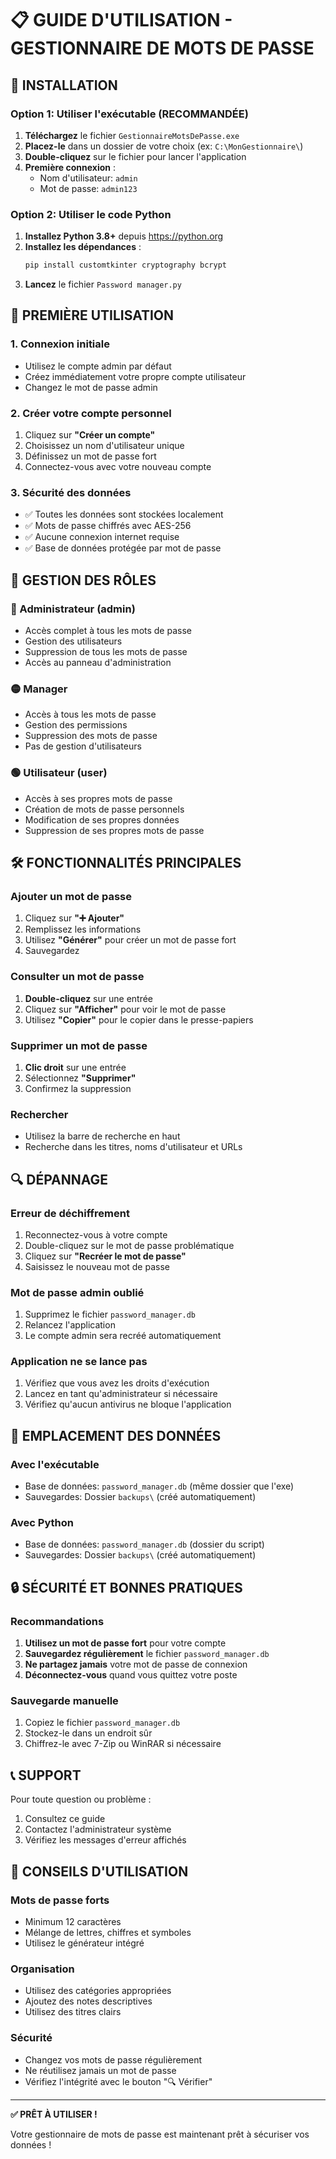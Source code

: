 # 📋 GUIDE D'UTILISATION - GESTIONNAIRE DE MOTS DE PASSE

## 🚀 INSTALLATION

### Option 1: Utiliser l'exécutable (RECOMMANDÉE)
1. **Téléchargez** le fichier `GestionnaireMotsDePasse.exe`
2. **Placez-le** dans un dossier de votre choix (ex: `C:\MonGestionnaire\`)
3. **Double-cliquez** sur le fichier pour lancer l'application
4. **Première connexion** : 
   - Nom d'utilisateur: `admin`
   - Mot de passe: `admin123`

### Option 2: Utiliser le code Python
1. **Installez Python 3.8+** depuis https://python.org
2. **Installez les dépendances** :
   ```bash
   pip install customtkinter cryptography bcrypt
   ```
3. **Lancez** le fichier `Password manager.py`

## 🔐 PREMIÈRE UTILISATION

### 1. Connexion initiale
- Utilisez le compte admin par défaut
- Créez immédiatement votre propre compte utilisateur
- Changez le mot de passe admin

### 2. Créer votre compte personnel
1. Cliquez sur **"Créer un compte"**
2. Choisissez un nom d'utilisateur unique
3. Définissez un mot de passe fort
4. Connectez-vous avec votre nouveau compte

### 3. Sécurité des données
- ✅ Toutes les données sont stockées localement
- ✅ Mots de passe chiffrés avec AES-256
- ✅ Aucune connexion internet requise
- ✅ Base de données protégée par mot de passe

## 👥 GESTION DES RÔLES

### 🔴 Administrateur (admin)
- Accès complet à tous les mots de passe
- Gestion des utilisateurs
- Suppression de tous les mots de passe
- Accès au panneau d'administration

### 🟡 Manager
- Accès à tous les mots de passe
- Gestion des permissions
- Suppression des mots de passe
- Pas de gestion d'utilisateurs

### 🟢 Utilisateur (user)
- Accès à ses propres mots de passe
- Création de mots de passe personnels
- Modification de ses propres données
- Suppression de ses propres mots de passe

## 🛠️ FONCTIONNALITÉS PRINCIPALES

### Ajouter un mot de passe
1. Cliquez sur **"➕ Ajouter"**
2. Remplissez les informations
3. Utilisez **"Générer"** pour créer un mot de passe fort
4. Sauvegardez

### Consulter un mot de passe
1. **Double-cliquez** sur une entrée
2. Cliquez sur **"Afficher"** pour voir le mot de passe
3. Utilisez **"Copier"** pour le copier dans le presse-papiers

### Supprimer un mot de passe
1. **Clic droit** sur une entrée
2. Sélectionnez **"Supprimer"**
3. Confirmez la suppression

### Rechercher
- Utilisez la barre de recherche en haut
- Recherche dans les titres, noms d'utilisateur et URLs

## 🔍 DÉPANNAGE

### Erreur de déchiffrement
1. Reconnectez-vous à votre compte
2. Double-cliquez sur le mot de passe problématique
3. Cliquez sur **"Recréer le mot de passe"**
4. Saisissez le nouveau mot de passe

### Mot de passe admin oublié
1. Supprimez le fichier `password_manager.db`
2. Relancez l'application
3. Le compte admin sera recréé automatiquement

### Application ne se lance pas
1. Vérifiez que vous avez les droits d'exécution
2. Lancez en tant qu'administrateur si nécessaire
3. Vérifiez qu'aucun antivirus ne bloque l'application

## 📁 EMPLACEMENT DES DONNÉES

### Avec l'exécutable
- Base de données: `password_manager.db` (même dossier que l'exe)
- Sauvegardes: Dossier `backups\` (créé automatiquement)

### Avec Python
- Base de données: `password_manager.db` (dossier du script)
- Sauvegardes: Dossier `backups\` (créé automatiquement)

## 🔒 SÉCURITÉ ET BONNES PRATIQUES

### Recommandations
1. **Utilisez un mot de passe fort** pour votre compte
2. **Sauvegardez régulièrement** le fichier `password_manager.db`
3. **Ne partagez jamais** votre mot de passe de connexion
4. **Déconnectez-vous** quand vous quittez votre poste

### Sauvegarde manuelle
1. Copiez le fichier `password_manager.db`
2. Stockez-le dans un endroit sûr
3. Chiffrez-le avec 7-Zip ou WinRAR si nécessaire

## 📞 SUPPORT

Pour toute question ou problème :
1. Consultez ce guide
2. Contactez l'administrateur système
3. Vérifiez les messages d'erreur affichés

## 🎯 CONSEILS D'UTILISATION

### Mots de passe forts
- Minimum 12 caractères
- Mélange de lettres, chiffres et symboles
- Utilisez le générateur intégré

### Organisation
- Utilisez des catégories appropriées
- Ajoutez des notes descriptives
- Utilisez des titres clairs

### Sécurité
- Changez vos mots de passe régulièrement
- Ne réutilisez jamais un mot de passe
- Vérifiez l'intégrité avec le bouton "🔍 Vérifier"

---

**✅ PRÊT À UTILISER !**

Votre gestionnaire de mots de passe est maintenant prêt à sécuriser vos données !
